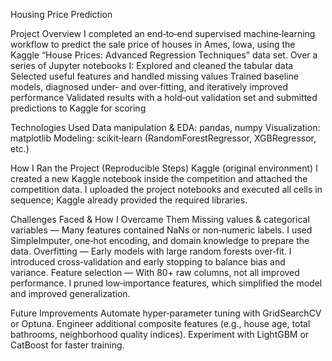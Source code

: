 Housing Price Prediction

Project Overview
I completed an end‑to‑end supervised machine‑learning workflow to predict the sale price of houses in Ames, Iowa, using the Kaggle “House Prices: Advanced Regression Techniques” data set. Over a series of Jupyter notebooks I:
Explored and cleaned the tabular data
Selected useful features and handled missing values
Trained baseline models, diagnosed under‑ and over‑fitting, and iteratively improved performance
Validated results with a hold‑out validation set and submitted predictions to Kaggle for scoring

Technologies Used
Data manipulation & EDA: pandas, numpy
Visualization: matplotlib
Modeling: scikit‑learn (RandomForestRegressor, XGBRegressor, etc.)

How I Ran the Project (Reproducible Steps)
Kaggle (original environment)
I created a new Kaggle notebook inside the competition and attached the competition data.
I uploaded the project notebooks and executed all cells in sequence; Kaggle already provided the required libraries.

Challenges Faced & How I Overcame Them
Missing values & categorical variables — Many features contained NaNs or non‑numeric labels. I used SimpleImputer, one‑hot encoding, and domain knowledge to prepare the data.
Overfitting — Early models with large random forests over‑fit. I introduced cross‑validation and early stopping to balance bias and variance.
Feature selection — With 80+ raw columns, not all improved performance. I pruned low‑importance features, which simplified the model and improved generalization.

Future Improvements
Automate hyper‑parameter tuning with GridSearchCV or Optuna.
Engineer additional composite features (e.g., house age, total bathrooms, neighborhood quality indices).
Experiment with LightGBM or CatBoost for faster training.